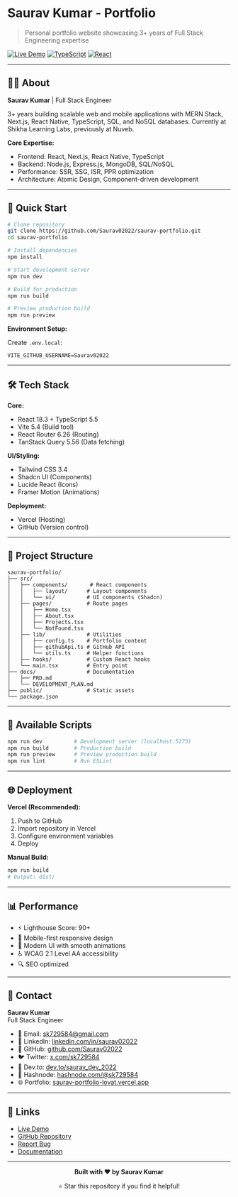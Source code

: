 # Saurav Kumar - Portfolio

> Personal portfolio website showcasing 3+ years of Full Stack Engineering expertise

[![Live Demo](https://img.shields.io/badge/Demo-Live-success)](https://saurav-portfolio-lovat.vercel.app/)
[![TypeScript](https://img.shields.io/badge/TypeScript-5.5-blue)](https://www.typescriptlang.org/)
[![React](https://img.shields.io/badge/React-18.3-61dafb)](https://react.dev)

---

## 👨‍💻 About

**Saurav Kumar** | Full Stack Engineer

3+ years building scalable web and mobile applications with MERN Stack, Next.js, React Native, TypeScript, SQL, and NoSQL databases. Currently at Shikha Learning Labs, previously at Nuveb.

**Core Expertise:**
- Frontend: React, Next.js, React Native, TypeScript
- Backend: Node.js, Express.js, MongoDB, SQL/NoSQL
- Performance: SSR, SSG, ISR, PPR optimization
- Architecture: Atomic Design, Component-driven development

---

## 🚀 Quick Start

```bash
# Clone repository
git clone https://github.com/Saurav02022/saurav-portfolio.git
cd saurav-portfolio

# Install dependencies
npm install

# Start development server
npm run dev

# Build for production
npm run build

# Preview production build
npm run preview
```

**Environment Setup:**

Create `.env.local`:
```env
VITE_GITHUB_USERNAME=Saurav02022
```

---

## 🛠 Tech Stack

**Core:**
- React 18.3 + TypeScript 5.5
- Vite 5.4 (Build tool)
- React Router 6.26 (Routing)
- TanStack Query 5.56 (Data fetching)

**UI/Styling:**
- Tailwind CSS 3.4
- Shadcn UI (Components)
- Lucide React (Icons)
- Framer Motion (Animations)

**Deployment:**
- Vercel (Hosting)
- GitHub (Version control)

---

## 📂 Project Structure

```
saurav-portfolio/
├── src/
│   ├── components/       # React components
│   │   ├── layout/      # Layout components
│   │   └── ui/          # UI components (Shadcn)
│   ├── pages/           # Route pages
│   │   ├── Home.tsx
│   │   ├── About.tsx
│   │   ├── Projects.tsx
│   │   └── NotFound.tsx
│   ├── lib/             # Utilities
│   │   ├── config.ts    # Portfolio content
│   │   ├── githubApi.ts # GitHub API
│   │   └── utils.ts     # Helper functions
│   ├── hooks/           # Custom React hooks
│   └── main.tsx         # Entry point
├── docs/                # Documentation
│   ├── PRD.md
│   └── DEVELOPMENT_PLAN.md
├── public/              # Static assets
└── package.json
```

---

## 📜 Available Scripts

```bash
npm run dev          # Development server (localhost:5173)
npm run build        # Production build
npm run preview      # Preview production build
npm run lint         # Run ESLint
```

---

## 🌐 Deployment

**Vercel (Recommended):**

1. Push to GitHub
2. Import repository in Vercel
3. Configure environment variables
4. Deploy

**Manual Build:**

```bash
npm run build
# Output: dist/
```

---

## 📊 Performance

- ⚡ Lighthouse Score: 90+
- 📱 Mobile-first responsive design
- 🎨 Modern UI with smooth animations
- ♿ WCAG 2.1 Level AA accessibility
- 🔍 SEO optimized

---

## 📧 Contact

**Saurav Kumar**  
Full Stack Engineer

- 📧 Email: [sk729584@gmail.com](mailto:sk729584@gmail.com)
- 💼 LinkedIn: [linkedin.com/in/saurav02022](https://linkedin.com/in/saurav02022)
- 🐙 GitHub: [github.com/Saurav02022](https://github.com/Saurav02022)
- 🐦 Twitter: [x.com/sk729584](https://x.com/sk729584)
- 📝 Dev.to: [dev.to/saurav_dev_2022](https://dev.to/saurav_dev_2022)
- 📰 Hashnode: [hashnode.com/@sk729584](https://hashnode.com/@sk729584)
- 🌐 Portfolio: [saurav-portfolio-lovat.vercel.app](https://saurav-portfolio-lovat.vercel.app/)

---

## 🔗 Links

- [Live Demo](https://saurav-portfolio-lovat.vercel.app/)
- [GitHub Repository](https://github.com/Saurav02022/saurav-portfolio)
- [Report Bug](https://github.com/Saurav02022/saurav-portfolio/issues)
- [Documentation](./docs/PRD.md)

---

<div align="center">

**Built with ❤️ by Saurav Kumar**

⭐ Star this repository if you find it helpful!

</div>

